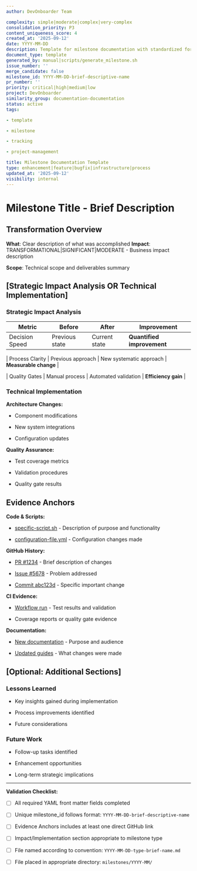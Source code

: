 ```yaml
---
author: DevOnboarder Team

complexity: simple|moderate|complex|very-complex
consolidation_priority: P3
content_uniqueness_score: 4
created_at: '2025-09-12'
date: YYYY-MM-DD
description: Template for milestone documentation with standardized formatting and tracking fields
document_type: template
generated_by: manual|scripts/generate_milestone.sh
issue_number: ''
merge_candidate: false
milestone_id: YYYY-MM-DD-brief-descriptive-name
pr_number: ''
priority: critical|high|medium|low
project: DevOnboarder
similarity_group: documentation-documentation
status: active
tags:

- template

- milestone

- tracking

- project-management

title: Milestone Documentation Template
type: enhancement|feature|bugfix|infrastructure|process
updated_at: '2025-09-12'
visibility: internal
---
```


# Milestone Title - Brief Description

## Transformation Overview

**What**: Clear description of what was accomplished
**Impact**: TRANSFORMATIONAL|SIGNIFICANT|MODERATE - Business impact description

**Scope**: Technical scope and deliverables summary

## [Strategic Impact Analysis OR Technical Implementation]

<!-- For organizational/process improvements, use Strategic Impact Analysis -->

### Strategic Impact Analysis

| Metric | Before | After | Improvement |
|--------|--------|-------|------------|
| Decision Speed | Previous state | Current state | **Quantified improvement** |

| Process Clarity | Previous approach | New systematic approach | **Measurable change** |

| Quality Gates | Manual process | Automated validation | **Efficiency gain** |

<!-- For technical milestones, use Technical Implementation -->

### Technical Implementation

**Architecture Changes:**

- Component modifications

- New system integrations

- Configuration updates

**Quality Assurance:**

- Test coverage metrics

- Validation procedures

- Quality gate results

## Evidence Anchors

**Code & Scripts:**

- [specific-script.sh](relative/path/to/file) - Description of purpose and functionality

- [configuration-file.yml](relative/path/to/file) - Configuration changes made

**GitHub History:**

- [PR #1234](https://github.com/theangrygamershowproductions/DevOnboarder/pull/1234) - Brief description of changes

- [Issue #5678](https://github.com/theangrygamershowproductions/DevOnboarder/issues/5678) - Problem addressed

- [Commit abc123d](https://github.com/theangrygamershowproductions/DevOnboarder/commit/abc123d) - Specific important change

**CI Evidence:**

- [Workflow run](https://github.com/theangrygamershowproductions/DevOnboarder/actions/runs/123456789) - Test results and validation

- Coverage reports or quality gate evidence

**Documentation:**

- [New documentation](docs/path/to/new-doc.md) - Purpose and audience

- [Updated guides](docs/path/to/updated-doc.md) - What changes were made

## [Optional: Additional Sections]

### Lessons Learned

- Key insights gained during implementation

- Process improvements identified

- Future considerations

### Future Work

- Follow-up tasks identified

- Enhancement opportunities

- Long-term strategic implications

---

**Validation Checklist:**

- [ ] All required YAML front matter fields completed

- [ ] Unique milestone_id follows format: `YYYY-MM-DD-brief-descriptive-name`

- [ ] Evidence Anchors includes at least one direct GitHub link

- [ ] Impact/Implementation section appropriate to milestone type

- [ ] File named according to convention: `YYYY-MM-DD-type-brief-name.md`

- [ ] File placed in appropriate directory: `milestones/YYYY-MM/`
